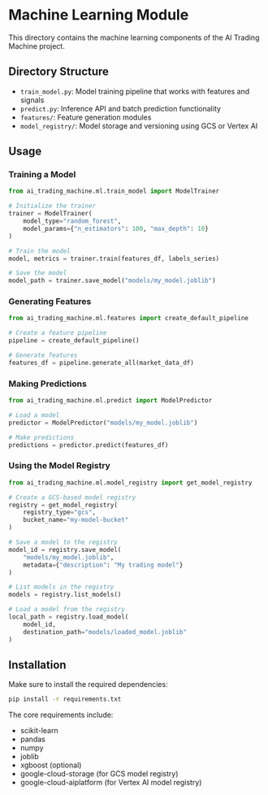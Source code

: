 # Machine Learning Module

This directory contains the machine learning components of the AI Trading Machine project.

## Directory Structure

- `train_model.py`: Model training pipeline that works with features and signals
- `predict.py`: Inference API and batch prediction functionality
- `features/`: Feature generation modules
- `model_registry/`: Model storage and versioning using GCS or Vertex AI

## Usage

### Training a Model

```python
from ai_trading_machine.ml.train_model import ModelTrainer

# Initialize the trainer
trainer = ModelTrainer(
    model_type="random_forest",
    model_params={"n_estimators": 100, "max_depth": 10}
)

# Train the model
model, metrics = trainer.train(features_df, labels_series)

# Save the model
model_path = trainer.save_model("models/my_model.joblib")
```

### Generating Features

```python
from ai_trading_machine.ml.features import create_default_pipeline

# Create a feature pipeline
pipeline = create_default_pipeline()

# Generate features
features_df = pipeline.generate_all(market_data_df)
```

### Making Predictions

```python
from ai_trading_machine.ml.predict import ModelPredictor

# Load a model
predictor = ModelPredictor("models/my_model.joblib")

# Make predictions
predictions = predictor.predict(features_df)
```

### Using the Model Registry

```python
from ai_trading_machine.ml.model_registry import get_model_registry

# Create a GCS-based model registry
registry = get_model_registry(
    registry_type="gcs",
    bucket_name="my-model-bucket"
)

# Save a model to the registry
model_id = registry.save_model(
    "models/my_model.joblib",
    metadata={"description": "My trading model"}
)

# List models in the registry
models = registry.list_models()

# Load a model from the registry
local_path = registry.load_model(
    model_id,
    destination_path="models/loaded_model.joblib"
)
```

## Installation

Make sure to install the required dependencies:

```bash
pip install -r requirements.txt
```

The core requirements include:
- scikit-learn
- pandas
- numpy
- joblib
- xgboost (optional)
- google-cloud-storage (for GCS model registry)
- google-cloud-aiplatform (for Vertex AI model registry)
